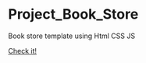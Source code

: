 # Project_Book_Store

Book store template using Html CSS JS

[Check it!](https://chalastanis.github.io/Project_Book_Store/)
